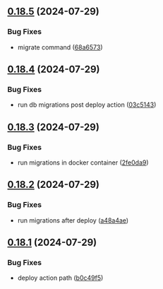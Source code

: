 ## [0.18.5](https://github.com/EddieHubCommunity/HealthCheck/compare/v0.18.4...v0.18.5) (2024-07-29)


### Bug Fixes

* migrate command ([68a6573](https://github.com/EddieHubCommunity/HealthCheck/commit/68a6573889823dbd0a3d84593e01dd229ca40de3))



## [0.18.4](https://github.com/EddieHubCommunity/HealthCheck/compare/v0.18.3...v0.18.4) (2024-07-29)


### Bug Fixes

* run db migrations post deploy action ([03c5143](https://github.com/EddieHubCommunity/HealthCheck/commit/03c51434cd9dc12156f53a478e5b351d808a20d2))



## [0.18.3](https://github.com/EddieHubCommunity/HealthCheck/compare/v0.18.2...v0.18.3) (2024-07-29)


### Bug Fixes

* run migrations in docker container ([2fe0da9](https://github.com/EddieHubCommunity/HealthCheck/commit/2fe0da94a52cecdda6eced57e05b808d348ee73b))



## [0.18.2](https://github.com/EddieHubCommunity/HealthCheck/compare/v0.18.1...v0.18.2) (2024-07-29)


### Bug Fixes

* run migrations after deploy ([a48a4ae](https://github.com/EddieHubCommunity/HealthCheck/commit/a48a4aee751577ec3811964a37635b697f881a73))



## [0.18.1](https://github.com/EddieHubCommunity/HealthCheck/compare/v0.18.0...v0.18.1) (2024-07-29)


### Bug Fixes

* deploy action path ([b0c49f5](https://github.com/EddieHubCommunity/HealthCheck/commit/b0c49f5c57b33cafb1755ebb2c1172b0115cdd7e))